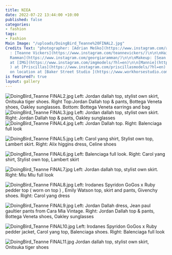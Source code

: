 ```yaml
---
title: NIEA
date: 2022-07-22 13:44:00 +10:00
published: false
categories:
- fashion
tags:
- Fashion
Main Image: "/uploads/DoingBird_Teanne%20FINAL2.jpg"
Credits Text: "photographer: [Adrian Meško](https://www.instagram.com/adrianmesko/)\n\nStylist
  : [Teanne Vickers](https://www.instagram.com/teannevickers/)\n\n\nHair: [Georgia
  Ramman](https://www.instagram.com/georgiaramman/)\n\n\nMakeup: [Sean Brady](https://www.instagram.com/seanetc/)\n\n\nModels:\n[Elibeidi](https://www.instagram.com/elibeidy/?hl=en)
  at [IMG](https://www.instagram.com/imgmodels/?hl=en)\n\n[Mannie](https://www.instagram.com/mannielafan/
  ) at [Priscillas](https://www.instagram.com/priscillasmodels/?hl=en) \n\n \nShot
  on location at [Baker Street Studio ](https://www.workhorsestudio.com.au/)\n\n"
is featured?: true
layout: gallery
---
```


![DoingBird_Teanne FINAL2.jpg](/uploads/DoingBird_Teanne%20FINAL2.jpg)
Left: Jordan dallah top, stylist own skirt, Onitsuka tiger shoes.
            Right Top:Jordan Dallah top & pants, Bottega Veneta shoes, Oakley sunglasses. Bottom: Bottega Veneta earrings and bag
![DoingBird_Teanne FINAL3.jpg](/uploads/DoingBird_Teanne%20FINAL3.jpg)
Left: Jordan dallah top, stylist own skirt. Right:  Jordan Dallah top & pants,  Oakley sunglasses
![DoingBird_Teanne FINAL4.jpg](/uploads/DoingBird_Teanne%20FINAL4.jpg)
Left: Jordan Dallah top. Right: Balenciaga full look

![DoingBird_Teanne FINAL5.jpg](/uploads/DoingBird_Teanne%20FINAL5.jpg)
Left: Carol yang shirt, Stylist own top, Lambert skirt. Right: Alix higgins dress, Celine shoes

![DoingBird_Teanne FINAL6.jpg](/uploads/DoingBird_Teanne%20FINAL6.jpg)
Left: Balenciaga full look. Right: Carol yang shirt, Stylist own top, Lambert skirt

![DoingBird_Teanne FINAL7.jpg](/uploads/DoingBird_Teanne%20FINAL7.jpg)
Left: Jordan dallah top, stylist own skirt. Right: Miu Miu full look 


![DoingBird_Teanne FINAL8.jpg](/uploads/DoingBird_Teanne%20FINAL8.jpg)
Left: Irodanes Spyridon GoGos x Ruby pedder top ( worn on top ) , Emily Watson top, skirt and pants, Givenchy shoes. Right: Carol yang dress

![DoingBird_Teanne FINAL9.jpg](/uploads/DoingBird_Teanne%20FINAL9.jpg)
Left: Jordan Dallah dress, Jean paul gaultier pants from Cara Mia Vintage. Right: Jordan Dallah top & pants, Bottega Veneta shoes, Oakley sunglasses

![DoingBird_Teanne FINAL10.jpg](/uploads/DoingBird_Teanne%20FINAL10.jpg)
Left: Irodanes Spyridon GoGos x Ruby pedder jacket, 
Carol yang top, Balenciaga shoes. Right: Balenciaga full look 


![DoingBird_Teanne FINAL11.jpg](/uploads/DoingBird_Teanne%20FINAL11.jpg)
Jordan dallah top, stylist own skirt, Onitsuka tiger shoes